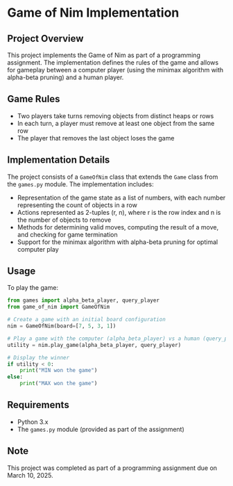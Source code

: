 # Game of Nim Implementation

## Project Overview
This project implements the Game of Nim as part of a programming assignment. The implementation defines the rules of the game and allows for gameplay between a computer player (using the minimax algorithm with alpha-beta pruning) and a human player.

## Game Rules
- Two players take turns removing objects from distinct heaps or rows
- In each turn, a player must remove at least one object from the same row
- The player that removes the last object loses the game

## Implementation Details
The project consists of a `GameOfNim` class that extends the `Game` class from the `games.py` module. The implementation includes:

- Representation of the game state as a list of numbers, with each number representing the count of objects in a row
- Actions represented as 2-tuples (r, n), where r is the row index and n is the number of objects to remove
- Methods for determining valid moves, computing the result of a move, and checking for game termination
- Support for the minimax algorithm with alpha-beta pruning for optimal computer play

## Usage
To play the game:

```python
from games import alpha_beta_player, query_player
from game_of_nim import GameOfNim

# Create a game with an initial board configuration
nim = GameOfNim(board=[7, 5, 3, 1])

# Play a game with the computer (alpha_beta_player) vs a human (query_player)
utility = nim.play_game(alpha_beta_player, query_player)

# Display the winner
if utility < 0:
    print("MIN won the game")
else:
    print("MAX won the game")
```

## Requirements
- Python 3.x
- The `games.py` module (provided as part of the assignment)

## Note
This project was completed as part of a programming assignment due on March 10, 2025.
